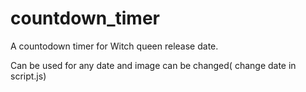 # countdown_timer

A countodown timer for Witch queen release date. 

Can be used for any date and image can be changed( change date in script.js)
